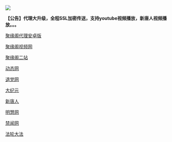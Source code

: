 
![](https://raw.githubusercontent.com/hao369/a/master/j.jpg)

**【公告】代理大升级，全程SSL加密传送，支持youtube视频播放，新唐人视频播放。。。**

 [聚缘阁代理安卓版](https://github.com/hao369/a/raw/master/j8.apk)

 [聚缘阁视频网](http://e332.511as2.ga/9.html)

[聚缘阁二站](http://e332.511as2.ga/j2)


 [动态网](http://e332.511as2.ga/)

[退党网](http://e332.511as2.ga/?id=8)

[大纪元](http://e332.511as2.ga/?id=7)

[新唐人](http://e332.511as2.ga/?id=5)

[明慧网](http://e332.511as2.ga/?id=3)

[禁闻网](http://e332.511as2.ga/?id=16)

[法轮大法](http://e332.511as2.ga/?id=15)


